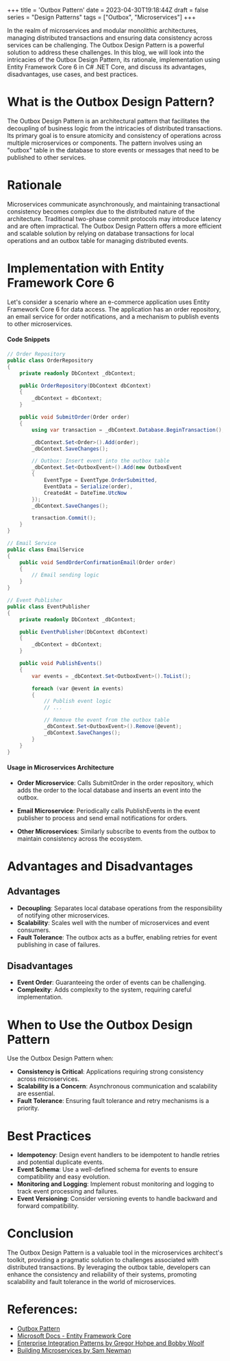 +++
title = 'Outbox Pattern'
date = 2023-04-30T19:18:44Z
draft = false
series = "Design Patterns"
tags = ["Outbox", "Microservices"]
+++

In the realm of microservices and modular monolithic architectures, managing distributed transactions and ensuring data consistency across services can be challenging. The Outbox Design Pattern is a powerful solution to address these challenges. In this blog, we will look into the intricacies of the Outbox Design Pattern, its rationale, implementation using Entity Framework Core 6 in C# .NET Core, and discuss its advantages, disadvantages, use cases, and best practices.

# What is the Outbox Design Pattern?

The Outbox Design Pattern is an architectural pattern that facilitates the decoupling of business logic from the intricacies of distributed transactions. Its primary goal is to ensure atomicity and consistency of operations across multiple microservices or components. The pattern involves using an "outbox" table in the database to store events or messages that need to be published to other services.

# Rationale

Microservices communicate asynchronously, and maintaining transactional consistency becomes complex due to the distributed nature of the architecture. Traditional two-phase commit protocols may introduce latency and are often impractical. The Outbox Design Pattern offers a more efficient and scalable solution by relying on database transactions for local operations and an outbox table for managing distributed events.

# Implementation with Entity Framework Core 6

Let's consider a scenario where an e-commerce application uses Entity Framework Core 6 for data access. The application has an order repository, an email service for order notifications, and a mechanism to publish events to other microservices.

#### Code Snippets

```csharp
// Order Repository
public class OrderRepository
{
    private readonly DbContext _dbContext;

    public OrderRepository(DbContext dbContext)
    {
        _dbContext = dbContext;
    }

    public void SubmitOrder(Order order)
    {
        using var transaction = _dbContext.Database.BeginTransaction();

        _dbContext.Set<Order>().Add(order);
        _dbContext.SaveChanges();

        // Outbox: Insert event into the outbox table
        _dbContext.Set<OutboxEvent>().Add(new OutboxEvent
        {
            EventType = EventType.OrderSubmitted,
            EventData = Serialize(order),
            CreatedAt = DateTime.UtcNow
        });
        _dbContext.SaveChanges();

        transaction.Commit();
    }
}

// Email Service
public class EmailService
{
    public void SendOrderConfirmationEmail(Order order)
    {
        // Email sending logic
    }
}

// Event Publisher
public class EventPublisher
{
    private readonly DbContext _dbContext;

    public EventPublisher(DbContext dbContext)
    {
        _dbContext = dbContext;
    }

    public void PublishEvents()
    {
        var events = _dbContext.Set<OutboxEvent>().ToList();

        foreach (var @event in events)
        {
            // Publish event logic
            // ...

            // Remove the event from the outbox table
            _dbContext.Set<OutboxEvent>().Remove(@event);
            _dbContext.SaveChanges();
        }
    }
}
```

#### Usage in Microservices Architecture

- **Order Microservice**: Calls SubmitOrder in the order repository, which adds the order to the local database and inserts an event into the outbox.

- **Email Microservice**: Periodically calls PublishEvents in the event publisher to process and send email notifications for orders.

- **Other Microservices**: Similarly subscribe to events from the outbox to maintain consistency across the ecosystem.

# Advantages and Disadvantages

## Advantages

- **Decoupling**: Separates local database operations from the responsibility of notifying other microservices.
- **Scalability**: Scales well with the number of microservices and event consumers.
- **Fault Tolerance**: The outbox acts as a buffer, enabling retries for event publishing in case of failures.

## Disadvantages

- **Event Order**: Guaranteeing the order of events can be challenging.
- **Complexity**: Adds complexity to the system, requiring careful implementation.

# When to Use the Outbox Design Pattern

Use the Outbox Design Pattern when:

- **Consistency is Critical**: Applications requiring strong consistency across microservices.
- **Scalability is a Concern**: Asynchronous communication and scalability are essential.
- **Fault Tolerance**: Ensuring fault tolerance and retry mechanisms is a priority.

# Best Practices

- **Idempotency**: Design event handlers to be idempotent to handle retries and potential duplicate events.
- **Event Schema**: Use a well-defined schema for events to ensure compatibility and easy evolution.
- **Monitoring and Logging**: Implement robust monitoring and logging to track event processing and failures.
- **Event Versioning**: Consider versioning events to handle backward and forward compatibility.

# Conclusion

The Outbox Design Pattern is a valuable tool in the microservices architect's toolkit, providing a pragmatic solution to challenges associated with distributed transactions. By leveraging the outbox table, developers can enhance the consistency and reliability of their systems, promoting scalability and fault tolerance in the world of microservices.

# References:

- [Outbox Pattern](https://microservices.io/patterns/data/transactional-outbox.html)
- [Microsoft Docs - Entity Framework Core](https://docs.microsoft.com/en-us/ef/core/)
- [Enterprise Integration Patterns by Gregor Hohpe and Bobby Woolf](https://www.enterpriseintegrationpatterns.com/)
- [Building Microservices by Sam Newman](https://samnewman.io/books/building_microservices/)
